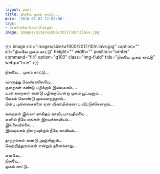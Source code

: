 ```yaml
---
layout: post
title: நிலவே முகம் காட்டு....
date: '2016-07-02 12:02:00'
tags:
- pratheba-kavithaigal
image: images/size/w1000/2017/10/nilave.jpg
---
```


{{< image src="images/size/w1000/2017/10/nilave.jpg" caption="" alt="நிலவே முகம் காட்டு" height="" width="" position="center" command="fill" option="q100" class="img-fluid" title="நிலவே முகம் காட்டு"  webp="true"  >}}

நிலவே… முகம் காட்டு….

வானத்து வெண்ணிலவே…  
குறைகள் கண்டு பழிக்கும் இவ்வுலகம்….  
உன் கறைகள் கண்டு பழிக்குமென்றா முகம் பூட்டினாய்…  
மேகம் கொண்டு முகமறைத்தாய்…  
பின்பு புன்னகைகளை ஏன் விண்மீன்களாய் விட்டுச்சென்றாய்….  

கறைகள் இல்லா காகிதம் காவியமாவதில்லை…  
எனில் நீயே எங்கள் இரவுக்காவியம்…  
இல்லையில்லை…  
இவ்வுலகம் நிறைவுக்கும் நீயே காவியம்….  

தூற்றல்கள் கண்டு அஞ்சினால்…  
வெற்றித்தூரல்கள் என்றும் நனைக்காது…  

எனவே…  
நிலவே…  
முகம் காட்டு…